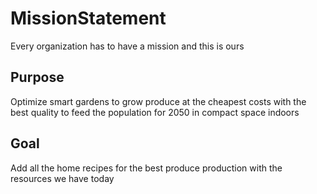 # MissionStatement
Every organization has to have a mission and this is ours

## Purpose

Optimize smart gardens to grow produce at the cheapest costs with the best quality to feed the population for 2050 in compact space indoors

## Goal

Add all the home recipes for the best produce production with the resources we have today
